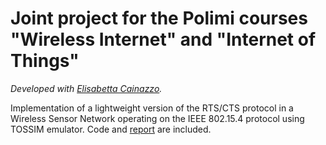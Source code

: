 # Joint project for the Polimi courses "Wireless Internet" and "Internet of Things"

_Developed with [Elisabetta Cainazzo](https://github.com/elisabetta97)._

Implementation of a lightweight version of the RTS/CTS protocol in a Wireless Sensor Network operating on the IEEE 802.15.4 protocol using TOSSIM emulator.
Code and [report](https://github.com/stefanomaxenti/WirelessInternet-IOT_Polimi-2020-21/blob/main/Report.pdf) are included.
